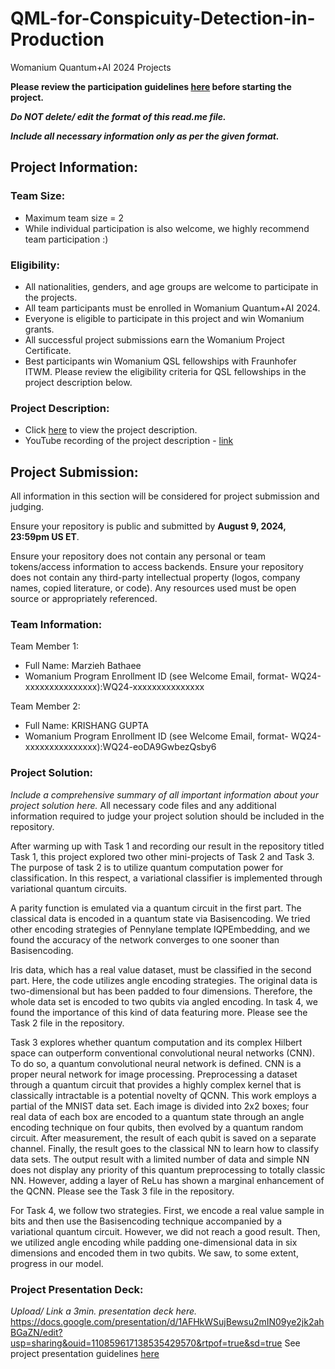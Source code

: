 # QML-for-Conspicuity-Detection-in-Production
Womanium Quantum+AI 2024 Projects

**Please review the participation guidelines [here](https://github.com/womanium-quantum/Quantum-AI-2024) before starting the project.**

_**Do NOT delete/ edit the format of this read.me file.**_

_**Include all necessary information only as per the given format.**_

## Project Information:

### Team Size:
  - Maximum team size = 2
  - While individual participation is also welcome, we highly recommend team participation :)

### Eligibility:
  - All nationalities, genders, and age groups are welcome to participate in the projects.
  - All team participants must be enrolled in Womanium Quantum+AI 2024.
  - Everyone is eligible to participate in this project and win Womanium grants.
  - All successful project submissions earn the Womanium Project Certificate.
  - Best participants win Womanium QSL fellowships with Fraunhofer ITWM. Please review the eligibility criteria for QSL fellowships in the project description below.

### Project Description:
  - Click [here](https://drive.google.com/file/d/1AcctFeXjchtEhYzPUsHpP_b4HGlI4kq9/view?usp=sharing) to view the project description.
  - YouTube recording of the project description - [link](https://youtu.be/Ac1ihFcTRTc?si=i6AIVfQQh8ymYQYp)

## Project Submission:
All information in this section will be considered for project submission and judging.

Ensure your repository is public and submitted by **August 9, 2024, 23:59pm US ET**.

Ensure your repository does not contain any personal or team tokens/access information to access backends. Ensure your repository does not contain any third-party intellectual property (logos, company names, copied literature, or code). Any resources used must be open source or appropriately referenced.

### Team Information:
Team Member 1:
 - Full Name: Marzieh Bathaee
 - Womanium Program Enrollment ID (see Welcome Email, format- WQ24-xxxxxxxxxxxxxxx):WQ24-xxxxxxxxxxxxxxx


Team Member 2:
 - Full Name: KRISHANG GUPTA
 - Womanium Program Enrollment ID (see Welcome Email, format- WQ24-xxxxxxxxxxxxxxx):WQ24-eoDA9GwbezQsby6


### Project Solution:
_Include a comprehensive summary of all important information about your project solution here._
All necessary code files and any additional information required to judge your project solution should be included in the repository. 

After warming up with Task 1 and recording our result in the repository titled Task 1, this project explored two other mini-projects of Task 2 and Task 3.
The purpose of task 2 is to utilize quantum computation power for classification. In this respect, a variational classifier is implemented through variational quantum circuits.

 A parity function is emulated via a quantum circuit in the first part.  The classical data is encoded in a quantum state via Basisencoding. We tried other encoding strategies of Pennylane template IQPEmbedding, and we found the accuracy of the network converges to one sooner than Basisencoding.
 
Iris data, which has a real value dataset, must be classified in the second part. Here, the code utilizes angle encoding strategies. The original data is two-dimensional but has been padded to four dimensions. Therefore, the whole data set is encoded to two qubits via angled encoding. In task 4, we found the importance of this kind of data featuring more. Please see the Task 2 file in the repository.

Task 3 explores whether quantum computation and its complex Hilbert space can outperform conventional convolutional neural networks (CNN). To do so, a quantum convolutional neural network is defined. CNN is a proper neural network for image processing. Preprocessing a dataset through a quantum circuit that provides a highly complex kernel that is classically intractable is a potential novelty of QCNN. This work employs a partial of the MNIST data set. Each image is divided into 2x2 boxes; four real data of each box are encoded to a quantum state through an angle encoding technique on four qubits, then evolved by a quantum random circuit. After measurement, the result of each qubit is saved on a separate channel. Finally, the result goes to the classical NN to learn how to classify data sets. The output result with a limited number of data and simple NN does not display any priority of this quantum preprocessing to totally classic NN. However, adding a layer of ReLu has shown a marginal enhancement of the QCNN. Please see the Task 3 file in the repository.

For Task 4, we follow two strategies. First, we encode a real value sample in bits and then use the Basisencoding technique accompanied by a variational quantum circuit. However, we did not reach a good result. Then, we utilized angle encoding while padding one-dimensional data in six dimensions and encoded them in two qubits. We saw, to some extent, progress in our model.


### Project Presentation Deck:
_Upload/ Link a 3min. presentation deck here._
https://docs.google.com/presentation/d/1AFHkWSujBewsu2mIN09ye2jk2ahBGaZN/edit?usp=sharing&ouid=110859617138535429570&rtpof=true&sd=true
See project presentation guidelines [here](https://docs.google.com/document/d/13nWF8AxFAfFYTWEYPT3BpPdYkqtxxSAjmuXj_zcMh-E/edit?usp=sharing)

